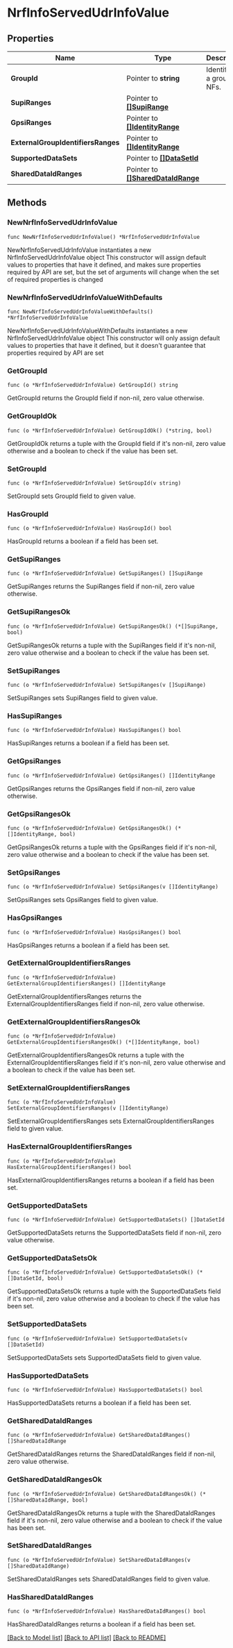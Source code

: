 # NrfInfoServedUdrInfoValue

## Properties

Name | Type | Description | Notes
------------ | ------------- | ------------- | -------------
**GroupId** | Pointer to **string** | Identifier of a group of NFs. | [optional] 
**SupiRanges** | Pointer to [**[]SupiRange**](SupiRange.md) |  | [optional] 
**GpsiRanges** | Pointer to [**[]IdentityRange**](IdentityRange.md) |  | [optional] 
**ExternalGroupIdentifiersRanges** | Pointer to [**[]IdentityRange**](IdentityRange.md) |  | [optional] 
**SupportedDataSets** | Pointer to [**[]DataSetId**](DataSetId.md) |  | [optional] 
**SharedDataIdRanges** | Pointer to [**[]SharedDataIdRange**](SharedDataIdRange.md) |  | [optional] 

## Methods

### NewNrfInfoServedUdrInfoValue

`func NewNrfInfoServedUdrInfoValue() *NrfInfoServedUdrInfoValue`

NewNrfInfoServedUdrInfoValue instantiates a new NrfInfoServedUdrInfoValue object
This constructor will assign default values to properties that have it defined,
and makes sure properties required by API are set, but the set of arguments
will change when the set of required properties is changed

### NewNrfInfoServedUdrInfoValueWithDefaults

`func NewNrfInfoServedUdrInfoValueWithDefaults() *NrfInfoServedUdrInfoValue`

NewNrfInfoServedUdrInfoValueWithDefaults instantiates a new NrfInfoServedUdrInfoValue object
This constructor will only assign default values to properties that have it defined,
but it doesn't guarantee that properties required by API are set

### GetGroupId

`func (o *NrfInfoServedUdrInfoValue) GetGroupId() string`

GetGroupId returns the GroupId field if non-nil, zero value otherwise.

### GetGroupIdOk

`func (o *NrfInfoServedUdrInfoValue) GetGroupIdOk() (*string, bool)`

GetGroupIdOk returns a tuple with the GroupId field if it's non-nil, zero value otherwise
and a boolean to check if the value has been set.

### SetGroupId

`func (o *NrfInfoServedUdrInfoValue) SetGroupId(v string)`

SetGroupId sets GroupId field to given value.

### HasGroupId

`func (o *NrfInfoServedUdrInfoValue) HasGroupId() bool`

HasGroupId returns a boolean if a field has been set.

### GetSupiRanges

`func (o *NrfInfoServedUdrInfoValue) GetSupiRanges() []SupiRange`

GetSupiRanges returns the SupiRanges field if non-nil, zero value otherwise.

### GetSupiRangesOk

`func (o *NrfInfoServedUdrInfoValue) GetSupiRangesOk() (*[]SupiRange, bool)`

GetSupiRangesOk returns a tuple with the SupiRanges field if it's non-nil, zero value otherwise
and a boolean to check if the value has been set.

### SetSupiRanges

`func (o *NrfInfoServedUdrInfoValue) SetSupiRanges(v []SupiRange)`

SetSupiRanges sets SupiRanges field to given value.

### HasSupiRanges

`func (o *NrfInfoServedUdrInfoValue) HasSupiRanges() bool`

HasSupiRanges returns a boolean if a field has been set.

### GetGpsiRanges

`func (o *NrfInfoServedUdrInfoValue) GetGpsiRanges() []IdentityRange`

GetGpsiRanges returns the GpsiRanges field if non-nil, zero value otherwise.

### GetGpsiRangesOk

`func (o *NrfInfoServedUdrInfoValue) GetGpsiRangesOk() (*[]IdentityRange, bool)`

GetGpsiRangesOk returns a tuple with the GpsiRanges field if it's non-nil, zero value otherwise
and a boolean to check if the value has been set.

### SetGpsiRanges

`func (o *NrfInfoServedUdrInfoValue) SetGpsiRanges(v []IdentityRange)`

SetGpsiRanges sets GpsiRanges field to given value.

### HasGpsiRanges

`func (o *NrfInfoServedUdrInfoValue) HasGpsiRanges() bool`

HasGpsiRanges returns a boolean if a field has been set.

### GetExternalGroupIdentifiersRanges

`func (o *NrfInfoServedUdrInfoValue) GetExternalGroupIdentifiersRanges() []IdentityRange`

GetExternalGroupIdentifiersRanges returns the ExternalGroupIdentifiersRanges field if non-nil, zero value otherwise.

### GetExternalGroupIdentifiersRangesOk

`func (o *NrfInfoServedUdrInfoValue) GetExternalGroupIdentifiersRangesOk() (*[]IdentityRange, bool)`

GetExternalGroupIdentifiersRangesOk returns a tuple with the ExternalGroupIdentifiersRanges field if it's non-nil, zero value otherwise
and a boolean to check if the value has been set.

### SetExternalGroupIdentifiersRanges

`func (o *NrfInfoServedUdrInfoValue) SetExternalGroupIdentifiersRanges(v []IdentityRange)`

SetExternalGroupIdentifiersRanges sets ExternalGroupIdentifiersRanges field to given value.

### HasExternalGroupIdentifiersRanges

`func (o *NrfInfoServedUdrInfoValue) HasExternalGroupIdentifiersRanges() bool`

HasExternalGroupIdentifiersRanges returns a boolean if a field has been set.

### GetSupportedDataSets

`func (o *NrfInfoServedUdrInfoValue) GetSupportedDataSets() []DataSetId`

GetSupportedDataSets returns the SupportedDataSets field if non-nil, zero value otherwise.

### GetSupportedDataSetsOk

`func (o *NrfInfoServedUdrInfoValue) GetSupportedDataSetsOk() (*[]DataSetId, bool)`

GetSupportedDataSetsOk returns a tuple with the SupportedDataSets field if it's non-nil, zero value otherwise
and a boolean to check if the value has been set.

### SetSupportedDataSets

`func (o *NrfInfoServedUdrInfoValue) SetSupportedDataSets(v []DataSetId)`

SetSupportedDataSets sets SupportedDataSets field to given value.

### HasSupportedDataSets

`func (o *NrfInfoServedUdrInfoValue) HasSupportedDataSets() bool`

HasSupportedDataSets returns a boolean if a field has been set.

### GetSharedDataIdRanges

`func (o *NrfInfoServedUdrInfoValue) GetSharedDataIdRanges() []SharedDataIdRange`

GetSharedDataIdRanges returns the SharedDataIdRanges field if non-nil, zero value otherwise.

### GetSharedDataIdRangesOk

`func (o *NrfInfoServedUdrInfoValue) GetSharedDataIdRangesOk() (*[]SharedDataIdRange, bool)`

GetSharedDataIdRangesOk returns a tuple with the SharedDataIdRanges field if it's non-nil, zero value otherwise
and a boolean to check if the value has been set.

### SetSharedDataIdRanges

`func (o *NrfInfoServedUdrInfoValue) SetSharedDataIdRanges(v []SharedDataIdRange)`

SetSharedDataIdRanges sets SharedDataIdRanges field to given value.

### HasSharedDataIdRanges

`func (o *NrfInfoServedUdrInfoValue) HasSharedDataIdRanges() bool`

HasSharedDataIdRanges returns a boolean if a field has been set.


[[Back to Model list]](../README.md#documentation-for-models) [[Back to API list]](../README.md#documentation-for-api-endpoints) [[Back to README]](../README.md)


